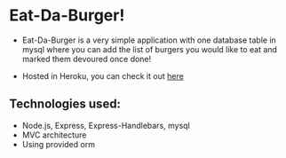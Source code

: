 # Eat-Da-Burger! 

* Eat-Da-Burger is a very simple application with one database table in mysql where you can add the list of burgers you would like to eat and marked them devoured once done!

* Hosted in Heroku, you can check it out [here](https://stormy-spire-36648.herokuapp.com/)

## Technologies used:

* Node.js, Express, Express-Handlebars, mysql
* MVC architecture 
* Using provided orm
